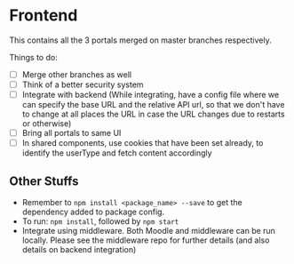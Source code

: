 # Frontend

This contains all the 3 portals merged on master branches respectively.

Things to do:
- [ ] Merge other branches as well
- [ ] Think of a better security system
- [ ] Integrate with backend (While integrating, have a config file where we can specify the base URL and the relative API url, so that we don't have to change at all places the URL in case the URL changes due to restarts or otherwise)
- [ ] Bring all portals to same UI
- [ ] In shared components, use cookies that have been set already, to identify
      the userType and fetch content accordingly

## Other Stuffs

- Remember to `npm install <package_name> --save` to get the dependency added to package config.
- To run: `npm install`, followed by `npm start`
- Integrate using middleware. Both Moodle and middleware can be run locally. Please see the middleware repo for further details (and also details on backend integration)
